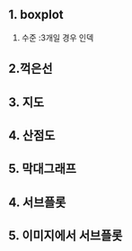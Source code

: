 

## 1. boxplot
1) 수준 :3개일 경우 인덱

## 2.꺽은선
## 3. 지도
## 4. 산점도
## 5. 막대그래프
## 4. 서브플롯
## 5. 이미지에서 서브플롯 
<!--stackedit_data:
eyJoaXN0b3J5IjpbNTkzODM5MjczLDExODczMDkxMjhdfQ==
-->
